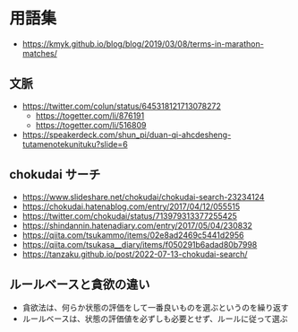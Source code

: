 # 用語集

- https://kmyk.github.io/blog/blog/2019/03/08/terms-in-marathon-matches/

## 文脈

- https://twitter.com/colun/status/645318121713078272
  - https://togetter.com/li/876191
  - https://togetter.com/li/516809
- https://speakerdeck.com/shun_pi/duan-qi-ahcdesheng-tutamenotekunituku?slide=6

## chokudai サーチ

- https://www.slideshare.net/chokudai/chokudai-search-23234124
- https://chokudai.hatenablog.com/entry/2017/04/12/055515
- https://twitter.com/chokudai/status/713979313377255425
- https://shindannin.hatenadiary.com/entry/2017/05/04/230832
- https://qiita.com/tsukammo/items/02e8ad2469c5441d2956
- https://qiita.com/tsukasa__diary/items/f050291b6adad80b7998
- https://tanzaku.github.io/post/2022-07-13-chokudai-search/

## ルールベースと貪欲の違い

- 貪欲法は、何らか状態の評価をして一番良いものを選ぶというのを繰り返す
- ルールベースは、状態の評価値を必ずしも必要とせず、ルールに従って選ぶ
